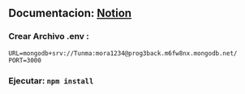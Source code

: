 ## Documentacion: [Notion](https://www.notion.so/Trabajo-Practico-N-3-11a8fc3958a7804a8c0cdb54dbb2150f)

### Crear Archivo .env :
```
URL=mongodb+srv://Tunma:mora1234@prog3back.m6fw8nx.mongodb.net/
PORT=3000
```
### Ejecutar: `npm install`